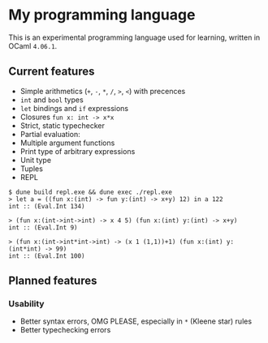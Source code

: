 # My programming language
This is an experimental programming language used for learning, written in OCaml `4.06.1`.

## Current features
* Simple arithmetics (`+`, `-`, `*`, `/`, `>`, `<`) with precences
* `int` and `bool` types
* `let` bindings and `if` expressions
* Closures `fun x: int -> x*x`
* Strict, static typechecker
* Partial evaluation:
* Multiple argument functions
* Print type of arbitrary expressions
* Unit type
* Tuples
* REPL

```
$ dune build repl.exe && dune exec ./repl.exe
> let a = ((fun x:(int) -> fun y:(int) -> x+y) 12) in a 122
int :: (Eval.Int 134)
```

```
> (fun x:(int->int->int) -> x 4 5) (fun x:(int) y:(int) -> x+y)
int :: (Eval.Int 9)
```

```
> (fun x:(int->int*int->int) -> (x 1 (1,1))+1) (fun x:(int) y:(int*int) -> 99)
int :: (Eval.Int 100)
```

## Planned features
### Usability
* Better syntax errors, OMG PLEASE, especially in `*` (Kleene star) rules
* Better typechecking errors

### Syntax Sugar
* Recursive functions

### Typesystem
* Use a typed AST to build the base for type inference
* Records
* Sum types
* Lists

### Recusive types
* Recusive types

### Polymorphism
* Hindley-Milner type system on System F

### Long term goals
* Explore structural vs nominal typing
* Linear types
* Typeclasses
* Algebaic effects
* Concurrency and Parallelism (API via algebraic effects, monads)
* Dependent types
* Compilation to:
  * Assembly
  * LLVM
  * C
  * Go
  * JS
* Virtual machine (maybe written in rust)

## Resources
* Types and programming languages (Benjamin C. Pierce)
* [Programming language Zoo](https://github.com/andrejbauer/plzoo/)
* Modern Compiler implementation in ML (Andrew Appel)
